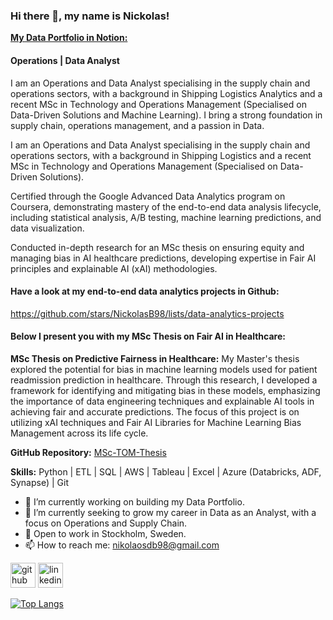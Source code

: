 ### Hi there 👋, my name is Nickolas!

[**My Data Portfolio in Notion:**](https://beneficial-canoe-4ad.notion.site/Nickolas-Biniaris-Data-Portfolio-174b1a7e4bd8808aa317d16df6f0be1d)

#### Operations | Data Analyst
I am an Operations and Data Analyst specialising in the supply chain and operations sectors, with a background in Shipping Logistics Analytics and a recent MSc in Technology and Operations Management (Specialised on Data-Driven Solutions and Machine Learning). I bring a strong foundation in supply chain, operations management, and a passion in Data.

I am an Operations and Data Analyst specialising in the supply chain and operations sectors, with a background in Shipping Logistics and a recent MSc in Technology and Operations Management (Specialised on Data-Driven Solutions). 

Certified through the Google Advanced Data Analytics program on Coursera, demonstrating mastery of the end-to-end data analysis lifecycle, including statistical analysis, A/B testing, machine learning predictions, and data visualization. 

Conducted in-depth research for an MSc thesis  on ensuring equity and managing bias in AI healthcare predictions, developing expertise in Fair AI principles and explainable AI (xAI) methodologies.

#### Have a look at my end-to-end data analytics projects in Github:

https://github.com/stars/NickolasB98/lists/data-analytics-projects

#### Below I present you with my MSc Thesis on Fair AI in Healthcare:

**MSc Thesis on Predictive Fairness in Healthcare:** My Master's thesis explored the potential for bias in machine learning models used for patient readmission prediction in healthcare. Through this research, I developed a framework for identifying and mitigating bias in these models, emphasizing the importance of data engineering techniques and explainable AI tools in achieving fair and accurate predictions. The focus of this project is on utilizing xAI techniques and Fair AI Libraries for Machine Learning Bias Management across its life cycle.

**GitHub Repository:** [MSc-TOM-Thesis](https://github.com/NickolasB98/MSc-TOM-Thesis) 

**Skills:** 
Python | ETL | SQL | AWS | Tableau | Excel | Azure (Databricks, ADF, Synapse) | Git 

- 🔭 I’m currently working on building my Data Portfolio. 
- 🌱 I’m currently seeking to grow my career in Data as an Analyst, with a focus on Operations and Supply Chain.
- 💬 Open to work in Stockholm, Sweden. 
- 📫 How to reach me: nikolaosdb98@gmail.com


[<img src='https://cdn.jsdelivr.net/npm/simple-icons@3.0.1/icons/github.svg' alt='github' height='40'>](https://github.com/NickolasB98)  [<img src='https://cdn.jsdelivr.net/npm/simple-icons@3.0.1/icons/linkedin.svg' alt='linkedin' height='40'>](https://www.linkedin.com/in/nikolaos-biniaris-589517187/)  

[![Top Langs](https://github-readme-stats.vercel.app/api/top-langs/?username=NickolasB98)](https://github.com/anuraghazra/github-readme-stats)

